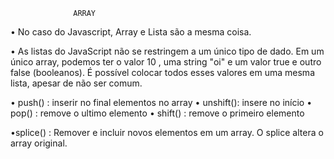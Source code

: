                   ARRAY
• No caso do Javascript, Array e Lista são a mesma coisa.

• As listas do JavaScript não se restringem a um único tipo de dado. Em um único array, podemos ter o valor 10 , uma string "oi" e um valor true e outro false (booleanos). É possível colocar todos esses valores em uma mesma lista, apesar de não ser comum.

• push() : inserir no final elementos no array
• unshift(): insere no início 
• pop() : remove o ultimo elemento
• shift() : remove o primeiro elemento

•splice() :  Remover e incluir novos elementos em um array. O splice altera o array original.